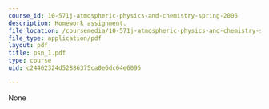 ```yaml
---
course_id: 10-571j-atmospheric-physics-and-chemistry-spring-2006
description: Homework assignment.
file_location: /coursemedia/10-571j-atmospheric-physics-and-chemistry-spring-2006/c24462324d52886375ca0e6dc64e6095_psn_1.pdf
file_type: application/pdf
layout: pdf
title: psn_1.pdf
type: course
uid: c24462324d52886375ca0e6dc64e6095

---
```

None